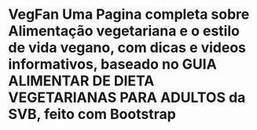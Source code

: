 # VegFan Uma Pagina completa sobre Alimentação vegetariana e o estilo de vida vegano, com dicas e videos informativos, baseado no GUIA ALIMENTAR DE DIETA VEGETARIANAS PARA ADULTOS da SVB, feito com Bootstrap 

